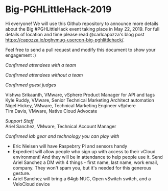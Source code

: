 # Big-PGHLittleHack-2019

Hi everyone! We will use this Github repository to announce more details about the Big #PGHLittleHack event taking place in May 22, 2019. For full details of location and time please read @carlcapozza's blog post https://capozza.io/pghvmug-usercon-big-pghlittlehack/.  

Feel free to send a pull request and modify this document to show your engagement :)  

*Confirmed attendees with a team*  

*Confirmed attendees without a team*  

*Confirmed guest judges*  

Vishwa Srikaanth, VMware, vSphere Product Manager for API and tags  
Kyle Ruddy, VMware, Senior Technical Marketing Architect automation  
Nigel Hickey, VMware, Technical Marketing Engineer vSphere  
Tim Davis, VMware, Native Cloud Advocate  

*Support Staff*  
Ariel Sanchez, VMware, Technical Account Manager

*Confirmed lab gear and technology you can play with*

- Eric Nielsen will have Raspebrry Pi and sensors handy  
- Expedient will allow people who sign up with access to their vCloud environment! And they will be in attendance to help people use it. Send Ariel Sanchez a DM with 4 things - first name, last name, work email, company. They won't spam you, but it's needed for this generous gesture.  
- Ariel Sanchez will bring a 64gb NUC, Open vSwitch switch, and a VeloCloud device
